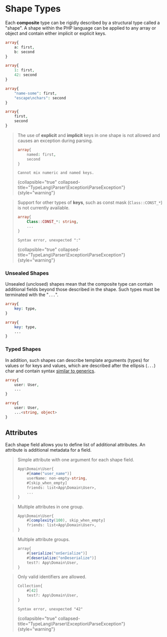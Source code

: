 # Shape Types

<show-structure for="chapter" depth="2"/>

Each **composite** type can be rigidly described by a structural type called a
"shape". A shape within the PHP language can be applied to any array or object
and contain either implicit or explicit keys.

<tabs>
<tab title="named explicit keys">

```php
array{
    a: first,
    b: second
}
```
</tab>
<tab title="numeric explicit keys">

```php
array{
    1: first,
    42: second
}
```
</tab>
<tab title="string explicit keys">

```php
array{
    "name-some": first,
    "escape\nchars": second
}
```
</tab>
<tab title="implicit keys">

```php
array{
    first,
    second
}
```
</tab>
</tabs>

> The use of **explicit** and **implicit** keys in one shape is not allowed 
> and causes an exception during parsing.
> ```php
> array{
>     named: first,
>     second
> }
> ```
> ```
> Cannot mix numeric and named keys.
> ```
> {collapsible="true" collapsed-title="TypeLang\Parser\Exception\ParseException"}
{style="warning"}

> Support for other types of **keys**, such as const mask (`Class::CONST_*`)
> is not currently available.
> ```php
> array{
>     Class::CONST_*: string,
>     ...
> }
> ```
> ```
> Syntax error, unexpected ":"
> ```
> {collapsible="true" collapsed-title="TypeLang\Parser\Exception\ParseException"}
{style="warning"}

### Unsealed Shapes

Unsealed (unclosed) shapes mean that the composite type can contain additional
fields beyond those described in the shape. Such types must be terminated with
the "`...`".

<compare first-title="Sealed" second-title="Unsealed">

```php
array{
    key: type,
}
```

```php
array{
    key: type,
    ...
}
```
</compare>


### Typed Shapes

In addition, such shapes can describe template arguments (types) for values
or for keys and values, which are described after the ellipsis (`...`) char
and contain syntax [similar to generics](generic-types.md).

<compare first-title="Without Arguments" second-title="With Arguments">

```php
array{
    user: User,
    ...
}
```

```php
array{
    user: User,
    ...<string, object>
}
```
</compare>


## Attributes

<secondary-label ref="tl1.1"/>

Each shape field allows you to define list of additional attributes.
An attribute is additional metadata for a field.

<tabs>
<tab title="Examples">

> Simple attribute with one argument for each shape field.
> ```typescript
> App\Domain\User{
>     #[name("user_name")]
>     userName: non-empty-string,
>     #[skip_when_empty]
>     friends: list<App\Domain\User>,
>     ...
> }
> ```

> Multiple attributes in one group.
> ```typescript
> App\Domain\User{
>     #[complexity(100), skip_when_empty]
>     friends: list<App\Domain\User>,
> }
> ```

> Multiple attribute groups.
> ```typescript
> array{
>     #[serialize("onSerialize")]
>     #[deserialize("onDeserialize")]
>     test?: App\Domain\User,
> }
> ```

</tab>
<tab title="Counterexamples">

> Only valid identifiers are allowed.
> ```typescript
> Collection{
>     #[42]
>     test?: App\Domain\User,
> } 
> ```
> ```
> Syntax error, unexpected "42"
> ```
> {collapsible="true" collapsed-title="TypeLang\Parser\Exception\ParseException"}
> {style="warning"}

</tab>
</tabs>